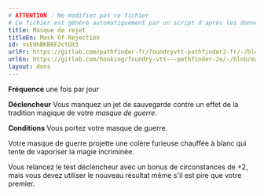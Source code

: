 ```yaml
---
# ATTENTION : Ne modifiez pas ce fichier
# Ce fichier est généré automatiquement par un script d'après les données du module Foundry VTT officiel et de sa traduction
title: Masque de rejet
titleEn: Mask Of Rejection
id: vxE9hBKB6F2ctOX3
urlFr: https://gitlab.com/pathfinder-fr/foundryvtt-pathfinder2-fr/-/blob/master/data/feats/vxE9hBKB6F2ctOX3.htm
urlEn: https://gitlab.com/hooking/foundry-vtt---pathfinder-2e/-/blob/master/packs/data/feats.db/mask-of-rejection.json
layout: dons
---
```

**Fréquence** une fois par jour

**Déclencheur** Vous manquez un jet de sauvegarde contre un effet de la tradition magique de votre *masque de guerre*.

**Conditions** Vous portez votre masque de guerre.

Votre masque de guerre projette une colère furieuse chauffée à blanc qui tente de vaporiser la magie incriminée.

Vous relancez le test déclencheur avec un bonus de circonstances de +2, mais vous devez utiliser le nouveau résultat même s'il est pire que votre premier.
